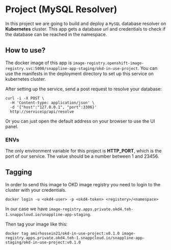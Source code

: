 # Project (MySQL Resolver)

In this project we are going to build and deploy a ```MySQL``` database resolver on __Kubernetes__ cluster.
This app gets a database url and credentials to check if the database can be reached in the namespace.

## How to use?

The docker image of this app is ```image-registry.openshift-image-registry.svc:5000/snappline-app-staging/okd-in-use-project```.
You can use the manifests in the deployment directory to set up this service on kubernetes cluster.

After setting up the service, send a post request to resolve your database:

```shell
curl -i -X POST \ 
  -H 'Content-type: application/json' \ 
  -d '{"host":"127.0.0.1", "port":3306}'
  http://serviceip/api/resolve
```

Or you can just open the default address on your browser to use the UI panel.

### ENVs

The only environment variable for this project is __HTTP_PORT__, which is the port of our service.
The value should be a number between 1 and 23456.

## Tagging

In order to send this image to OKD image registry you need to login to the cluster with your
credentials.

```shell
docker login -u <okd4-user> -p <okd4-token> <registery>/<namespace>
```

In our case we have ```image-registry.apps.private.okd4.teh-1.snappcloud.io/snappline-app-staging```.

Then tag your image like this:

```shell
docker tag amirhossein21/okd-in-use-project:v0.1.0 image-registry.apps.private.okd4.teh-1.snappcloud.io/snappline-app-staging/okd-in-use-project:v0.1.0
```

